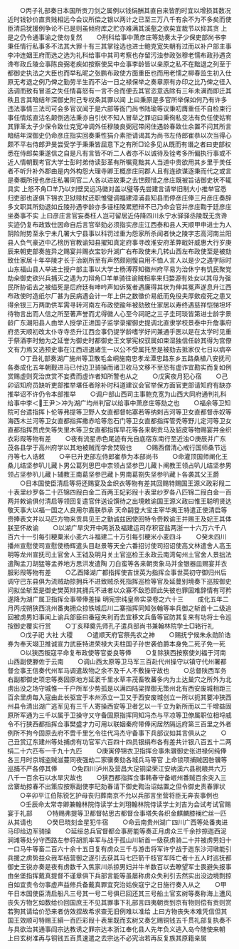<!-- { "loadSidebar": true } -->
　　○丙子礼部奏日本国所贡刀剑之属例以钱绢酬其直自来皆酌时宜以增损其数况近时钱钞价直贵贱相远今会议所偿之银以两计之已至三万八千有余不为不多矣而使臣清启犹援例争论不已是则虽倾府库之贮亦难满其溪壑之欲矣宜裁节以抑其贪  上是之仍令通事谕之使勿复然
　　○刑科给事中萧彦庄等劾奏太子少保吏部尚书李秉任情行私事多不法其大罪十有三其掌铨选也进士鲍克宽失朝有过而以补户部主事李冲连姻王府而选之选为礼科给事中其司考察也存留污浊参政张穆老懦布政孙遇贪谗布政丘陵佥事陈良弼老疾如按察使吴中佥事李龄皆以亲原之私不在黜退之列至于都御史执法之大臣也而举私昵之张鹏布政使方面重臣也而用老懦之柳春监生初入仕原无考退之例乃俾之勤劳半生而不沾一日之禄保举之奏章原有办印之比乃俾之径入选调而致有冒滥之失任情喜怒有一言不合而便去其官恣意选除有三年未满而即迁其秩且言其暗结年深御史附己专权条其罪以闻  上曰秉原是多官所举保如何乃有许多违法事情三法司可会多官议闻于是六部等衙门尚书陆瑜等议秉叨膺重任不自检束行事任情炫直沽名颠倒选法秉亦自引伏不知人冒举之罪诏曰秉徇私变法有负任使姑宥其罪革太子少保令致仕克宽冲调外任穆陵良弼冠带闲住遇龄春致仕余置不问其所言暗结年深御史仍命彦庄指实回奏秉性狷介素拒请谒其为尚书左侍郎崔恭以次当得心颇不平右侍郎尹旻尝受学于秉秉皆屈意下之有所□论多见从既而有谮之者曰吏部权悉在侍郎矣秉遂信之自是凡有言皆不听二人者亦不以诚待及铨考多所偏执行事或不近人情朝觐考官大学士彭时弟侍读彭革有所嘱竟黜其人当道中贵欲用其乡里于羙任者不听升补外郡由是内外构怨大理寺卿王概彦庄同郡人且有连欲谋逐秉而代之或言是奏概所授也彦庄私署同官二人各以进故秉之去世颇惜之彦庄既被旨诘御史状不辄具实  上怒不角□羊乃以刘壁吴远冯徽对盖以璧等先尝建言请举旧制大小推举官悉归吏部也遂俱下锦衣卫狱赎杖还职惟璧调福建漳浦县知县而停彦庄俸三月彦庄奏辞多文职其所劾退如丘陵孙遇李龄亦多诬枉陵累愬辩不已乃命会官并彦庄鞫于廷彦庄坐奏事不实  上曰彦庄言官妄奏枉人岂可留居近侍降四川永宁水驿驿丞陵既无贪谗实迹仍复布政致仕因命自后言官举劾必须指实彦庄江西泰和县人天顺甲申进士为人阴险附势至永宁未几署大宁县事以科罚过重为怨家所杀闻者快之陵字志高河南兰阳县人负气豪迈中乙榜历官教谕知县擢知真定府事寻改淮安府革弊戢奸威惠大行岁庚辰来朝吏部奏旌异之赐宴并赐衣宝钞升湖广右布政使未几转山西左布政使至是被劾致仕家居十年卒陵才长于治剧所至有声然颇刚愎自用不恤人言人以是少之遇字际时山东福山县人举进士授户部主事以大学士杨溥荐知徽州府平易为治休宁有饥民聚党劫籴御史欲兴兵捕灭之遇为力辩角□羊单骑往谕贼相率来归婺源有处女以其母为强民所胁诟去之被缢死是后府廷有呻吟声如诉冤者遇廉得其状为伸其冤声遂息升江西布政使时造纸尔厂甚为民病遇会计一年上供之数徵价易纸而免役夫厚歛疫死之患又得余银三万两助供军需寻转河南左布政使踰年被劾致仕家居以寿终遇慈祥恺悌坦坏待物言出而人信之所至著声誉而尤得徽人心至今祠祀之三子圭珂琰皆第进士龄字景龄广东潮阳县人由举人授学正进国子监学录擢御史提调北直隶学校景泰中升詹事府府丞天顺初改太仆寺寺丞升江西佥事仍提学龄嗜学好问兼通乎医以是在太学时见重于祭酒李时勉为之延誉为御史时都御史王文掌宪权驭属如束湿独信任龄其得为宫僚文有力焉又选预史事在江西进退诸生一以公不受属托至是被劾去抵家仅七日以病卒
　　○丁丑礼部奏湖广施州等卫散毛金峒施南忠孝龙潭忠路东乡五路桑植八安抚司各奏成化五年朝觐进马已付边卫骑操而诸卫收马文移不至恐有虚诈宜勘实而复如例赏赐虚则究治庶赏不妄费而虚诈者知所警也从之
　　○戊寅夜月犯心宿
　　○己卯诏知府员缺听吏部推举堪任者除补时科道建议会官举保方面官吏部请知府有缺亦推举诏不许仍令本部推举
　　○调户部山西司主事鲍克宽为山西大同府通判礼科给事中李＜王尹＞冲为湖广均州判官以给事中萧彦庄等劾之也
　　○福余等卫知院可台遣指挥卜伦等弗提等卫野人女直都督帖塞若等纳剌吉河等卫女直都督赤奴等海西木兰河等卫女直都指挥撒赤哈等忽石门等卫女直都指挥管秃等野儿定河等卫女直都指挥贾虎失等失里木等卫女直都指挥早花等各来朝贡马及貂皮等物赐宴并金织衣彩叚等物有差
　　○夜有流星赤色尾迹有光自底宿东南行至近浊○庚辰并广东茂各县学于高州府学以其地被贼而学舍焚毁也
　　○赐西僧清心戒行国师桑节远丹等七人诰敕
　　○辛巳升吏部左侍郎崔恭为本部尚书
　　○命灌顶国师阐化王桑儿结坚参叭儿藏卜男公葛列思巴中柰领占坚参巴儿藏卜阐教王领占叭儿结坚参男领占坚参叭儿藏卜辅教王南葛坚参巴藏卜男南葛劄失坚参叭藏卜各袭其父王爵
　　○日本国使臣清启等将还赐宴及金织衣等物有差其回赐特赐国王源义政彩叚二十表里纱罗各二十匹锦四叚白金二百两王妃彩叚十表里纱罗各八匹锦二叚白金一百两并敕谕俱付清启等领回复遣官伴送设馔待之出境敕谕国王源义政曰惟王聪明贤达敬天事大以福一国之人良用尔嘉朕恭承  天命嗣登大宝主宰华夷王特遣正使清启等赍捧表文并以马匹方物来贡具见王之勤诚兹因使回特令赍敕谕王并赐王及妃王其体朕至怀故谕
　　○以湖广旱灾开中两浙及福建运司存积官盐两浙一十六万六千八百六十一引每引粳粟米小麦六斗福建二十万引每引粳米小麦四斗
　　○癸未四川播州宣慰使司宣慰使杨辉遣头目赵景等天全六番招讨使司招诏使高文林遣舍人高玉明等龙州宣抚司土官舍人王钺及明月关土官巡检王永政云南湾甸州土官舍人景拙法遣陶孟刀胡猛等孟养地方思洪发遣陶  刀白蛮等各来朝贡象马并金银器皿赐宴并衣服彩叚等物有差
　　○乙酉降湖广都指挥使吉世英为指挥佥事世英初守御归州后调守巴东县俱为流贼劫掠拥兵不进致贼杀死指挥巡检等官及延蔓别境奏下巡按御史问拟坐斩至是御史樊英辩其拥兵不进者以众寡不敌恐顾此失彼也罪固难辞情有可矜遂降为湖广属卫指挥佥事带俸差操
明宪宗纯皇帝实录卷之六十三
　　成化五年二月丙戌朔狭西洮州番夷拥众掠铁城后川二寨指挥同知张翰等率兵御之斩首十二级追回被虏男妇事闻上谕兵部臣曰番寇失利而去宜移文兵备等官防其复来有功将士令巡按御史覆实行赏
　　○丁亥释奠先师孔子遣兵部尚书兼翰林院学士□辂行礼
　　○戊子祀  大社  大稷
　　○遣顺天府官祭先农之神
　　○赐抚宁候朱永勋阶诰券为奉天翊卫推诚宣力武臣特进荣禄大夫柱国子孙世袭伯爵本身免二死子免一死
　　○以狭西叛寇平命复布政使等官娄良等俸
　　○复除狭西按察使刘福于河南山西副使滕佐于云南
　　○调山西太原等卫马军三百赴代州操守以镇守代州署都督佥事王信奏代州军马调遣故物之余不及千人不敷操守故也
　　○总督陕西军务右副都御史项忠等奏固原地方延袤千里水草丰茂畜牧蕃多内为土达巢穴之所外为北虏出没之场守城惟一千户所军少势孤是以满四陆梁捍御无策州北有西安废城相距三百余里虏每入寇由此长驱宜于本州添立一卫又于西安废城创立一所以扼其要冲狭西州县令清出湖广逃军见有三千人寄操西安等卫者乞以一千立为新所而以二千增益固原所军通为三千以属于卫操守又守备固原指挥同知冯杰与平凉等卫僚属职位相埒威令不行狭西都指挥佥事樊盛才力可用以联姻秦府带俸闲居然隔远府第三百里之外者例所不拘今固原去府不啻千里乞令往代冯杰守备事下兵部议如其言俱从之
　　○己丑赏辽东建州等处捕虏有功官军六百四十四员银绢布各有差共计银八百五十二两绢二十六匹布一千九十九匹
　　○庚寅停锦衣卫指挥佥事朱骥御史张进禄何纯俸各三月时京城盗贼滋蔓同夜强劫二家骥奏劾各城兵马等官  上命锁项捕贼因咎骥等巡捕不严各停其俸
　　○免四川泸州及营昌大足铜梁荣江安纳溪六县税粮共六万八千一百余石以水旱灾故也
　　○狭西都指挥佥事韩春守备岷州番贼百余突入三岔寨劫掠春不出策应按察副使李玘劾春请下御史鞫治诏姑置之但令御史责春罪状
　　○辛卯平江伯陈锐乞护母丧归葬南京不允以兵部言坐营将臣无奔丧事例也
　　○壬辰命太常寺卿兼翰林院侍读学士刘珝翰林院侍读学士刘吉为会试考试官赐宴于礼部
　　○特赐弗提等卫都督帖思古都督佥事塔失各织金麒麟膝襕纻丝一匹从其请也
　　○癸巳晓刻金星犯牛宿
　　○命云南贵州湖广四川广西等处番夷进马印给边军骑操
　　○延绥总兵官督都佥事房能等奏正月虏众三千余抄掠迤西泥涧滩等处分守西路左参将胡凯率军与战于孤山川斩首一级获虏骑二十并被虏男妇十一口马牛等畜二百六十余十五日复有虏众三千与游击将军许宁战于迤东沙河墩能引兵援之虏势益众我军结营御之遂引去获其马七匹箭千枝官军阵亡者十五人时巡抚都御史王锐亦奏是夜有虏数千入焦家川杀掠男妇并牛羊数百以去瞭望军士畏避失报事由坐堡指挥戴真提督不谨章俱下兵部言能等虽屡称虏众失利引去然实出没边境剽掠自如宜责令勿事虚声益修兵备戴真罪宜究治姑俟寇宁之日施行奏入从之
　　○甲午日本国使臣清启船凡三号其一号二号俱已回还其三号船土官玄树等奏称海上遭风丧失方物乞如数给价回国庶王不见其罪事下礼部言四夷朝贡到京有物则偿有贡则赏若狥其请给价恐来者仿效捏故希求查无旧例难以准给  上曰方物丧失本难凭信但其国王效顺可特赐王縜一百匹彩叚十表里既而玄树又奏乞赐铜钱五千贯礼部复执奏不与具欲治其通事阎宗达教诱之罪宗达本浙江奉化县人先年负义逃入岛今随使来朝  上曰玄树准再与铜钱五百贯速遣之去宗达不必究治若再反复族其原籍亲属
